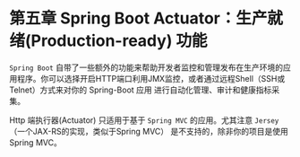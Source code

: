 # 第五章 Spring Boot Actuator：生产就绪(Production-ready) 功能

`Spring Boot` 自带了一些额外的功能来帮助开发者监控和管理发布在生产环境的应用程序。你可以选择开启HTTP端口利用JMX监控，或者通过远程Shell（SSH或Telnet）方式来对你的 Spring-Boot 应用 进行自动化管理、审计和健康指标采集。

Http 端执行器(Actuator) 只适用于基于 `Spring MVC` 的应用。尤其注意 `Jersey `（一个JAX-RS的实现，类似于Spring MVC） 是不支持的，除非你的项目是使用 Spring MVC。


